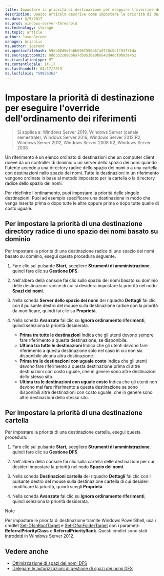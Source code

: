 ```yaml
---
title: Impostare la priorità di destinazione per eseguire l'override dell'ordinamento dei riferimenti
description: Questo articolo descrive come impostare la priorità di destinazione per eseguire l'override dell'ordinamento dei riferimenti.
ms.date: 6/5/2017
ms.prod: windows-server-threshold
ms.technology: storage
ms.topic: article
author: JasonGerend
manager: brianlic
ms.author: jgerend
ms.openlocfilehash: 59db08d5ef46b696f550a5fa0738c5c1f9375fda
ms.sourcegitcommit: 0d0b32c8986ba7db9536e0b8648d4ddf9b03e452
ms.translationtype: MT
ms.contentlocale: it-IT
ms.lasthandoff: 04/17/2019
ms.locfileid: "59826362"
---
```

# <a name="set-target-priority-to-override-referral-ordering"></a>Impostare la priorità di destinazione per eseguire l'override dell'ordinamento dei riferimenti

> Si applica a: Windows Server 2019, Windows Server (canale semestrale), Windows Server 2016, Windows Server 2012 R2, Windows Server 2012, Windows Server 2008 R2, Windows Server 2008

Un riferimento è un elenco ordinato di destinazioni che un computer client riceve da un controller di dominio o un server dello spazio dei nomi quando l'utente accede a una directory radice dello spazio dei nomi o a una cartella con destinazioni nello spazio dei nomi. Tutte le destinazioni in un riferimento vengono ordinate in base al metodo impostato per la cartella o la directory radice dello spazio dei nomi. 

Per ridefinire l'ordinamento, puoi impostare la priorità delle singole destinazioni. Puoi ad esempio specificare una destinazione in modo che venga inserita prima o dopo tutte le altre oppure prima o dopo tutte quelle di costo uguale.

## <a name="to-set-target-priority-on-a-root-target-for-a-domain-based-namespace"></a>Per impostare la priorità di una destinazione directory radice di uno spazio dei nomi basato su dominio

Per impostare la priorità di una destinazione radice di uno spazio dei nomi basato su dominio, esegui questa procedura seguente.

1.  Fare clic sul pulsante **Start**, scegliere **Strumenti di amministrazione**, quindi fare clic su **Gestione DFS**.

2.  Nell'albero della console fai clic sullo spazio dei nomi basato su dominio delle destinazioni radice di cui si desidera impostare la priorità nel nodo **Spazi dei nomi**.

3.  Nella scheda **Server dello spazio dei nomi** del riquadro **Dettagli** fai clic con il pulsante destro del mouse sulla destinazione radice con la priorità da modificare, quindi fai clic su **Proprietà**.

4.  Nella scheda **Avanzate** fai clic su **Ignora ordinamento riferimenti**, quindi seleziona la priorità desiderata.

    -   **Prima tra tutte le destinazioni** Indica che gli utenti devono sempre fare riferimento a questa destinazione, se disponibile.
    -   **Ultima tra tutte le destinazioni** Indica che gli utenti devono fare riferimento a questa destinazione solo nel caso in cui non sia disponibile alcuna altra destinazione.
    -   **Prima tra le destinazioni con uguale costo** Indica che gli utenti devono fare riferimento a questa destinazione prima di altre destinazioni con costo uguale, che in genere sono altre destinazioni dello stesso sito.
    -   **Ultima tra le destinazioni con uguale costo** Indica che gli utenti non devono mai fare riferimento a questa destinazione se sono disponibili altre destinazioni con costo uguale, che in genere sono altre destinazioni dello stesso sito.

## <a name="to-set-target-priority-on-a-folder-target"></a>Per impostare la priorità di una destinazione cartella

Per impostare la priorità di una destinazione cartella, esegui questa procedura:

1.  Fare clic sul pulsante **Start**, scegliere **Strumenti di amministrazione**, quindi fare clic su **Gestione DFS**.

2.  Nell'albero della console fai clic sulla cartella delle destinazioni per cui desideri impostare la priorità nel nodo **Spazio dei nomi**.

3.  Nella scheda **Destinazioni cartella** del riquadro **Dettagli** fai clic con il pulsante destro del mouse sulla destinazione cartella di cui desideri modificare la priorità, quindi scegli **Proprietà**.

4.  Nella scheda **Avanzate** fai clic su **Ignora ordinamento riferimenti**, quindi seleziona la priorità desiderata.

> [!NOTE]
> Per impostare le priorità di destinazione tramite Windows PowerShell, usa i cmdlet [Set-DfsnRootTarget](https://technet.microsoft.com/library/jj884266.aspx) e [Set-DfsnFolderTarget](https://technet.microsoft.com/library/jj884264.aspx) con i parametri **ReferralPriorityClass** e **ReferralPriorityRank**. Questi cmdlet sono stati introdotti in Windows Server 2012.

## <a name="see-also"></a>Vedere anche

-   [Ottimizzazione di spazi dei nomi DFS](tuning-dfs-namespaces.md)
-   [Delegare le autorizzazioni di gestione di spazi dei nomi DFS](delegate-management-permissions-for-dfs-namespaces.md)